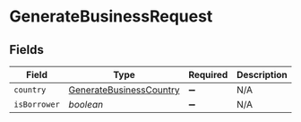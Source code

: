 # GenerateBusinessRequest


## Fields

| Field                                                                         | Type                                                                          | Required                                                                      | Description                                                                   |
| ----------------------------------------------------------------------------- | ----------------------------------------------------------------------------- | ----------------------------------------------------------------------------- | ----------------------------------------------------------------------------- |
| `country`                                                                     | [GenerateBusinessCountry](../../models/operations/generatebusinesscountry.md) | :heavy_minus_sign:                                                            | N/A                                                                           |
| `isBorrower`                                                                  | *boolean*                                                                     | :heavy_minus_sign:                                                            | N/A                                                                           |